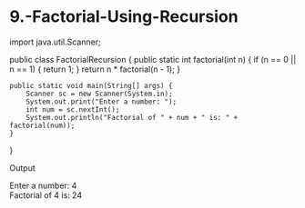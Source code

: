 # 9.-Factorial-Using-Recursion
import java.util.Scanner;

public class FactorialRecursion {
    public static int factorial(int n) {
        if (n == 0 || n == 1) {
            return 1;
        }
        return n * factorial(n - 1);
    }

    public static void main(String[] args) {
        Scanner sc = new Scanner(System.in);
        System.out.print("Enter a number: ");
        int num = sc.nextInt();
        System.out.println("Factorial of " + num + " is: " + factorial(num));
    }
}

Output

Enter a number: 4  
Factorial of 4 is: 24

